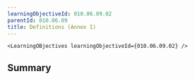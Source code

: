 ```yaml
---
learningObjectiveId: 010.06.09.02
parentId: 010.06.09
title: Definitions (Annex I)
---
```


```tsx eval
<LearningOBjectives learningObjectiveId={010.06.09.02} />
```

## Summary
